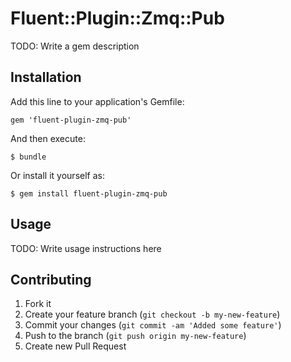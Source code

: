 # Fluent::Plugin::Zmq::Pub

TODO: Write a gem description

## Installation

Add this line to your application's Gemfile:

    gem 'fluent-plugin-zmq-pub'

And then execute:

    $ bundle

Or install it yourself as:

    $ gem install fluent-plugin-zmq-pub

## Usage

TODO: Write usage instructions here

## Contributing

1. Fork it
2. Create your feature branch (`git checkout -b my-new-feature`)
3. Commit your changes (`git commit -am 'Added some feature'`)
4. Push to the branch (`git push origin my-new-feature`)
5. Create new Pull Request
